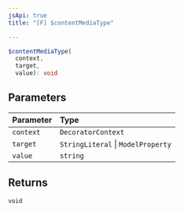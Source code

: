 ```yaml
---
jsApi: true
title: "[F] $contentMediaType"

---
```

```ts
$contentMediaType(
  context,
  target,
  value): void
```

## Parameters

| Parameter | Type |
| :------ | :------ |
| `context` | `DecoratorContext` |
| `target` | `StringLiteral` \| `ModelProperty` |
| `value` | `string` |

## Returns

`void`
